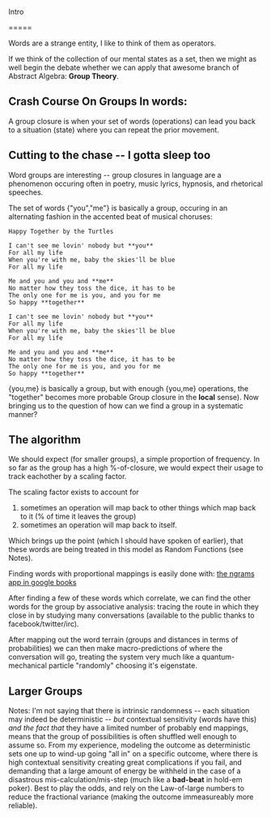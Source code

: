Intro

=====

Words are a strange entity, I like to think of them as operators.

If we think of the collection of our mental states as a set, then we might as well begin the debate whether we can apply that awesome branch of Abstract Algebra: **Group Theory**.  

## Crash Course On Groups In words:

A group closure is when your set of words (operations) can lead you back to a situation (state) where you can repeat the prior movement.

## Cutting to the chase -- I gotta sleep too

Word groups are interesting -- group closures in language are a phenomenon occuring often in poetry, music lyrics, hypnosis, and rhetorical speeches. 

The set of words {"you","me"} is basically a group, occuring in an alternating fashion in the accented beat of musical choruses:

```lyrics
Happy Together by the Turtles 

I can't see me lovin' nobody but **you** 
For all my life 
When you're with me, baby the skies'll be blue 
For all my life 

Me and you and you and **me** 
No matter how they toss the dice, it has to be 
The only one for me is you, and you for me 
So happy **together** 

I can't see me lovin' nobody but **you** 
For all my life 
When you're with me, baby the skies'll be blue 
For all my life 

Me and you and you and **me** 
No matter how they toss the dice, it has to be 
The only one for me is you, and you for me 
So happy **together**
```

{you,me} is basically a group, but with enough {you,me} operations, the "together" becomes more probable Group closure in the **local** sense). 
Now bringing us to the question of how can we find a group in a systematic manner?

## The algorithm

We should expect (for smaller groups), a simple proportion of frequency. In so far as the group has a high %-of-closure, we would expect their usage to track eachother by a scaling factor.

The scaling factor exists to account for 
1) sometimes an operation will map back to other things which map back to it (% of time it leaves the group)
2) sometimes an operation will map back to itself.

Which brings up the point (which I should have spoken of earlier), that these words are being treated in this model as Random Functions (see Notes).

Finding words with proportional mappings is easily done with: 
[the ngrams app in google books](https://books.google.com/ngrams/graph?content=hot%2C+cold&year_start=1800&year_end=2000&corpus=0&smoothing=3&share=&direct_url=t1%3B%2Chot%3B%2Cc0%3B.t1%3B%2Ccold%3B%2Cc0)

After finding a few of these words which correlate, we can find the other words for the group by associative analysis: tracing the route in which they close in by studying many conversations (available to the public thanks to facebook/twitter/irc).

After mapping out the word terrain (groups and distances in terms of probabilities) we can then make macro-predictions of where the conversation will go, treating the system very much like a quantum-mechanical particle "randomly" choosing it's eigenstate.


## Larger Groups



Notes: I'm not saying that there is intrinsic randomness -- each situation may indeed be deterministic -- *but* contextual sensitivity (words have this) *and the fact that* they have a limited number of probably end mappings, means that the group of possibilities is often shuffled well enough to assume so. 
From my experience, modeling the outcome as deterministic sets one up to wind-up going "all in" on a specific outcome, where there is high contextual sensitivity creating great complications if you fail, and demanding that a large amount of energy be withheld in the case of a disastrous mis-calculation/mis-step (much like a **bad-beat** in hold-em poker).
Best to play the odds, and rely on the Law-of-large numbers to reduce the fractional variance (making the outcome immeasureably more reliable).



